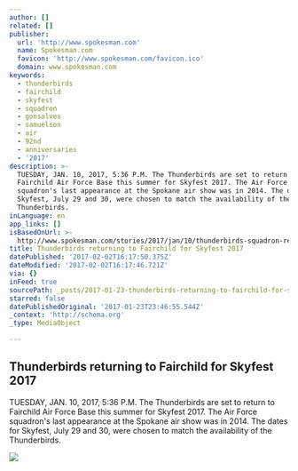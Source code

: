 ```yaml
---
author: []
related: []
publisher:
  url: 'http://www.spokesman.com'
  name: Spokesman.com
  favicon: 'http://www.spokesman.com/favicon.ico'
  domain: www.spokesman.com
keywords:
  - thunderbirds
  - fairchild
  - skyfest
  - squadron
  - gonsalves
  - samuelson
  - air
  - 92nd
  - anniversaries
  - '2017'
description: >-
  TUESDAY, JAN. 10, 2017, 5:36 P.M. The Thunderbirds are set to return to
  Fairchild Air Force Base this summer for Skyfest 2017. The Air Force
  squadron's last appearance at the Spokane air show was in 2014. The dates for
  Skyfest, July 29 and 30, were chosen to match the availability of the
  Thunderbirds.
inLanguage: en
app_links: []
isBasedOnUrl: >-
  http://www.spokesman.com/stories/2017/jan/10/thunderbirds-squadron-returning-to-fairchild-in-ju/
title: Thunderbirds returning to Fairchild for Skyfest 2017
datePublished: '2017-02-02T16:17:50.375Z'
dateModified: '2017-02-02T16:17:46.721Z'
via: {}
inFeed: true
sourcePath: _posts/2017-01-23-thunderbirds-returning-to-fairchild-for-skyfest-2017.md
starred: false
datePublishedOriginal: '2017-01-23T23:46:55.544Z'
_context: 'http://schema.org'
_type: MediaObject

---
```

<article style=""><h1>Thunderbirds returning to Fairchild for Skyfest 2017</h1><p>TUESDAY, JAN. 10, 2017, 5:36 P.M. The Thunderbirds are set to return to Fairchild Air Force Base this summer for Skyfest 2017. The Air Force squadron's last appearance at the Spokane air show was in 2014. The dates for Skyfest, July 29 and 30, were chosen to match the availability of the Thunderbirds.</p><img src="http://media.spokesman.com/photos/2017/01/10/SRX_SKYFEST_1.JPG_t1200.jpg?298603a24e8d51915fce203907ff2746e482a5a6" /></article>